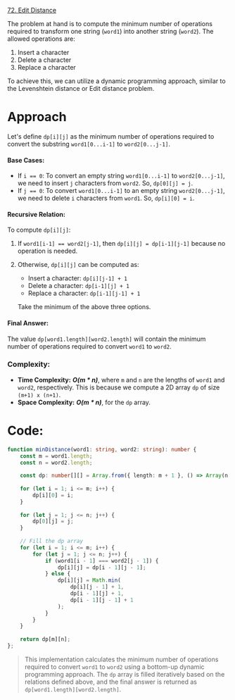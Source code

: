 [72. Edit Distance](https://leetcode.com/problems/edit-distance/)

The problem at hand is to compute the minimum number of operations required to transform one string (`word1`) into another string (`word2`). The allowed operations are:
1. Insert a character
2. Delete a character
3. Replace a character

To achieve this, we can utilize a dynamic programming approach, similar to the Levenshtein distance or Edit distance problem.

# Approach

Let's define `dp[i][j]` as the minimum number of operations required to convert the substring `word1[0...i-1]` to `word2[0...j-1]`.

#### Base Cases:
- If `i == 0`: To convert an empty string `word1[0...i-1]` to `word2[0...j-1]`, we need to insert `j` characters from `word2`. So, `dp[0][j] = j`.
- If `j == 0`: To convert `word1[0...i-1]` to an empty string `word2[0...j-1]`, we need to delete `i` characters from `word1`. So, `dp[i][0] = i`.

#### Recursive Relation:
To compute `dp[i][j]`:
1. If `word1[i-1] == word2[j-1]`, then `dp[i][j] = dp[i-1][j-1]` because no operation is needed.
2. Otherwise, `dp[i][j]` can be computed as:
   - Insert a character: `dp[i][j-1] + 1`
   - Delete a character: `dp[i-1][j] + 1`
   - Replace a character: `dp[i-1][j-1] + 1`

   Take the minimum of the above three options.

#### Final Answer:
The value `dp[word1.length][word2.length]` will contain the minimum number of operations required to convert `word1` to `word2`.

### Complexity:
- **Time Complexity:** ***O(m * n)***, where `m` and `n` are the lengths of `word1` and `word2`, respectively. This is because we compute a 2D array `dp` of size `(m+1) x (n+1)`.
- **Space Complexity:** ***O(m * n)***, for the `dp` array.

# Code:
```typescript
function minDistance(word1: string, word2: string): number {
    const m = word1.length;
    const n = word2.length;
    
    const dp: number[][] = Array.from({ length: m + 1 }, () => Array(n + 1).fill(0));
    
    for (let i = 1; i <= m; i++) {
        dp[i][0] = i;  
    }
    
    for (let j = 1; j <= n; j++) {
        dp[0][j] = j;  
    }
    
    // Fill the dp array
    for (let i = 1; i <= m; i++) {
        for (let j = 1; j <= n; j++) {
            if (word1[i - 1] === word2[j - 1]) {
                dp[i][j] = dp[i - 1][j - 1]; 
            } else {
                dp[i][j] = Math.min(
                    dp[i][j - 1] + 1,  
                    dp[i - 1][j] + 1,   
                    dp[i - 1][j - 1] + 1 
                );
            }
        }
    }
    
    return dp[m][n];
};

```

> This implementation calculates the minimum number of operations required to convert `word1` to `word2` using a bottom-up dynamic programming approach. The `dp` array is filled iteratively based on the relations defined above, and the final answer is returned as `dp[word1.length][word2.length]`.